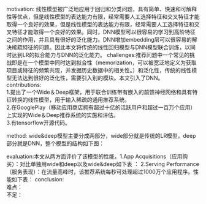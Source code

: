 motivation: 线性模型被广泛地应用于回归和分类问题，具有简单、快速和可解释性等优点，但是线性模型的表达能力有限，经常需要人工选择特征和交叉特征才能取得一个良好的效果，但是线性模型的表达能力有限，经常需要人工选择特征和交叉特征才能取得一个良好的效果。同时，DNN模型可以很容易的学习到高阶特征之间的作用，并且具有很好的泛化能力。DNN增加embedding层可以很容易的解决稀疏特征的问题。因此本文将传统的线性回归模型与DNN模型联合训练，以同时达到LR的拟合能力与DNN的泛化能力。
challenges:推荐问题中一个常见的挑战即是在一个模型中同时达到拟合性（memorization，可以被宽泛地定义为获取项目或特征的频繁共现，并发掘历史数据中的相关性。）和泛化性，传统的线性模型无法达到很好的泛化性，需要引入别的模块。本文引入了DNN。
contributions:  
1.提出了一个Wide＆Deep框架，用于联合训练带有嵌入的前馈神经网络和具有特征转换的线性模型，用于输入稀疏的通用推荐系统。  
2.在GooglePlay（移动应用商店拥有超过十亿的活跃用户和超过一百万个应用）上实现的Wide＆Deep推荐系统的实施和评估。  
3.有tensorflow开源代码。  

method:  wide&deep模型主要分成两部分，wide部分就是传统的LR模型，deep部分就是DNN，整个模型的结构如下图：

evaluation:本文从两方面评价了该模型的性能，1.App Acquisitions（应用购买）：对比单独用wide和deep以及wide&deep如下表 ：
2.Serving Performance（服务表现）：在流量高峰时，该推荐系统每秒可处理超过1000万个应用程序。性能如下表：
conclusion:  
难点：  
不足：  
